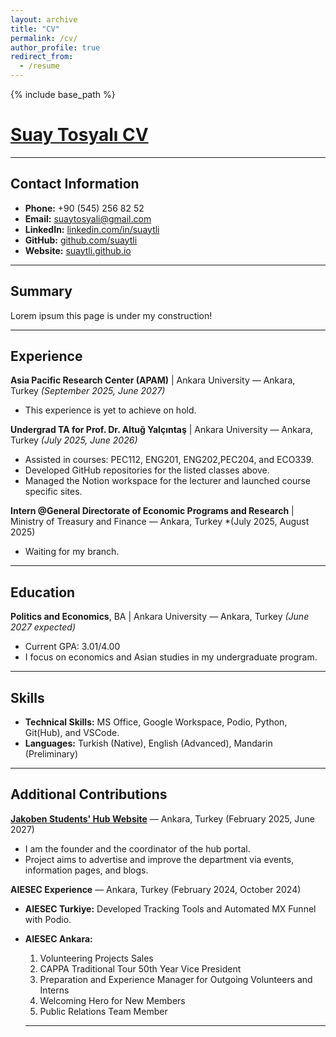 ```yaml
---
layout: archive
title: "CV"
permalink: /cv/
author_profile: true
redirect_from:
  - /resume
---
```


{% include base_path %}

# [Suay Tosyalı CV](https://drive.google.com/file/d/1g5D0b_oFNSwwVFbIdVQ3bn90CthdbqrH/view?usp=sharing) 
---
## Contact Information
- **Phone:** +90 (545) 256 82 52
- **Email:** [suaytosyali@gmail.com](mailto:suaytosyali@gmail.com)
- **LinkedIn:** [linkedin.com/in/suaytli](https://www.linkedin.com/in/suay-tosyali/)
- **GitHub:** [github.com/suaytli](github.com/suaytli)
- **Website:** [suaytli.github.io](suaytli.github.io)

---
## Summary
Lorem ipsum this page is under my construction!

---
## Experience

**Asia Pacific Research Center (APAM)** | Ankara University — Ankara, Turkey
*(September 2025, June 2027)*
- This experience is yet to achieve on hold.

**Undergrad TA for Prof. Dr. Altuğ Yalçıntaş** | Ankara University — Ankara, Turkey
*(July 2025, June 2026)*
- Assisted in courses: PEC112, ENG201, ENG202,PEC204, and ECO339.
- Developed GitHub repositories for the listed classes above.
- Managed the Notion workspace for the lecturer and launched course specific sites.

**Intern @General Directorate of Economic Programs and Research** | Ministry of Treasury and Finance — Ankara, Turkey
*(July 2025, August 2025)
- Waiting for my branch.

---
## Education

**Politics and Economics**, BA | Ankara University — Ankara, Turkey
*(June 2027 expected)*
- Current GPA: 3.01/4.00
- I focus on economics and Asian studies in my undergraduate program.

---
## Skills
- **Technical Skills:** MS Office, Google Workspace, Podio, Python, Git(Hub), and VSCode.
- **Languages:** Turkish (Native), English (Advanced), Mandarin (Preliminary) 

---
## Additional Contributions

**[Jakoben Students' Hub Website](https://jakoben.framer.website/)** — Ankara, Turkey
(February 2025, June 2027)
- I am the founder and the coordinator of the hub portal.
- Project aims to advertise and improve the department via events, information pages, and blogs.

**AIESEC Experience** — Ankara, Turkey
(February 2024, October 2024)
- **AIESEC Turkiye:** Developed Tracking Tools and Automated MX Funnel with Podio.
- **AIESEC Ankara:** 
	1. Volunteering Projects Sales 
	2. CAPPA Traditional Tour 50th Year Vice President
	3. Preparation and Experience Manager for Outgoing Volunteers and Interns
	4. Welcoming Hero for New Members
	5. Public Relations Team Member

	---
